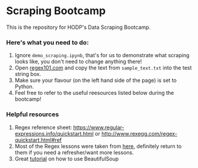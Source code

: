 # Scraping Bootcamp

This is the repository for HODP's Data Scraping Bootcamp.

### Here's what you need to do:
1. Ignore `demo_scraping.ipynb`, that's for us to demonstrate what scraping looks like, you don't need to change anything there!
2. Open [regex101.com](regex101.com) and copy the text from `sample_text.txt` into the test string box.
3. Make sure your flavour (on the left hand side of the page) is set to Python.
4. Feel free to refer to the useful reesources listed below during the bootcamp!

### Helpful resources
1. Regex reference sheet: https://www.regular-expressions.info/quickstart.html or http://www.rexegg.com/regex-quickstart.html#ref
2. Most of the Regex lessons were taken from [here](https://regexone.com/), definitely return to them if you need a refresher/want more lessons.
3. Great [tutorial](https://www.datacamp.com/community/tutorials/web-scraping-using-python) on how to use BeautifulSoup